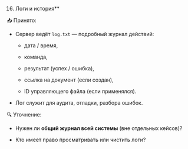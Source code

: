 16. Логи и история**

📥 Принято:

- Сервер ведёт `log.txt` — подробный журнал действий:
  
  - дата / время,
  
  - команда,
  
  - результат (успех / ошибка),
  
  - ссылка на документ (если создан),
  
  - ID управляющего файла (если применялся).

- Лог служит для аудита, отладки, разбора ошибок.

🔍 Уточнение:

- Нужен ли **общий журнал всей системы** (вне отдельных кейсов)?

- Кто имеет право просматривать или чистить логи?
